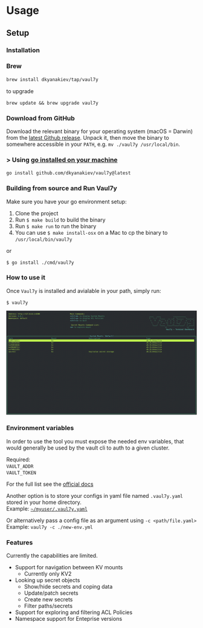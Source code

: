 # Usage 

## Setup
### Installation

### Brew

```bash
brew install dkyanakiev/tap/vaul7y
```
to upgrade
```shell
brew update && brew upgrade vaul7y
```

### Download from GitHub

Download the relevant binary for your operating system (macOS = Darwin) from
the [latest Github release](https://github.com/dkyanakiev/vaul7y/releases). Unpack it, then move the binary to
somewhere accessible in your `PATH`, e.g. `mv ./vaul7y /usr/local/bin`.

### > Using [go installed on your machine](https://go.dev/doc/install)

```shell
go install github.com/dkyanakiev/vaul7y@latest
```

### Building from source and Run Vaul7y

Make sure you have your go environment setup:

1. Clone the project
1. Run `$ make build` to build the binary
1. Run `$ make run` to run the binary
1. You can use `$ make install-osx` on a Mac to cp the binary to `/usr/local/bin/vaul7y`

or

```
$ go install ./cmd/vaul7y
```

### How to use it

Once `Vaul7y` is installed and avialable in your path, simply run:

```
$ vaul7y
```

![image](../images/screen1.png)


### Environment variables

In order to use the tool you must expose the needed env variables, that would generally be used by the vault cli to auth to a given cluster. 

Required:  
`VAULT_ADDR`  
`VAULT_TOKEN`

For the full list see the [official docs](https://developer.hashicorp.com/vault/docs/commands#environment-variables)

Another option is to store your configs in yaml file named `.vaul7y.yaml` stored in your home directory.  
Example: [`~/myuser/.vaul7y.yaml`](./examples/vaul7y.yaml)

Or alternatively pass a config file as an argument using `-c <path/file.yaml>`  
Example: `vaul7y -c ./new-env.yml`

### Features

Currently the capabilities are limited. 

* Support for navigation between KV mounts
    * Currently only KV2
* Looking up secret objects
    * Show/hide secrets and coping data
    * Update/patch secrets
    * Create new secrets
    * Filter paths/secrets 
* Support for exploring and filtering ACL Policies
* Namespace support for Enteprise versions
